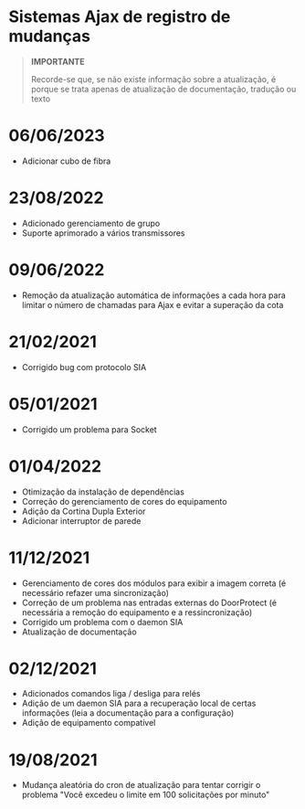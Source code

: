 # Sistemas Ajax de registro de mudanças

>**IMPORTANTE**
>
>Recorde-se que, se não existe informação sobre a atualização, é porque se trata apenas de atualização de documentação, tradução ou texto

# 06/06/2023

- Adicionar cubo de fibra

# 23/08/2022

- Adicionado gerenciamento de grupo
- Suporte aprimorado a vários transmissores

# 09/06/2022

- Remoção da atualização automática de informações a cada hora para limitar o número de chamadas para Ajax e evitar a superação da cota

# 21/02/2021

- Corrigido bug com protocolo SIA

# 05/01/2021

- Corrigido um problema para Socket

# 01/04/2022

- Otimização da instalação de dependências
- Correção do gerenciamento de cores do equipamento
- Adição da Cortina Dupla Exterior
- Adicionar interruptor de parede

# 11/12/2021

- Gerenciamento de cores dos módulos para exibir a imagem correta (é necessário refazer uma sincronização)
- Correção de um problema nas entradas externas do DoorProtect (é necessária a remoção do equipamento e a ressincronização)
- Corrigido um problema com o daemon SIA
- Atualização de documentação

# 02/12/2021

- Adicionados comandos liga / desliga para relés
- Adição de um daemon SIA para a recuperação local de certas informações (leia a documentação para a configuração)
- Adição de equipamento compatível

# 19/08/2021

- Mudança aleatória do cron de atualização para tentar corrigir o problema "Você excedeu o limite em 100 solicitações por minuto"
